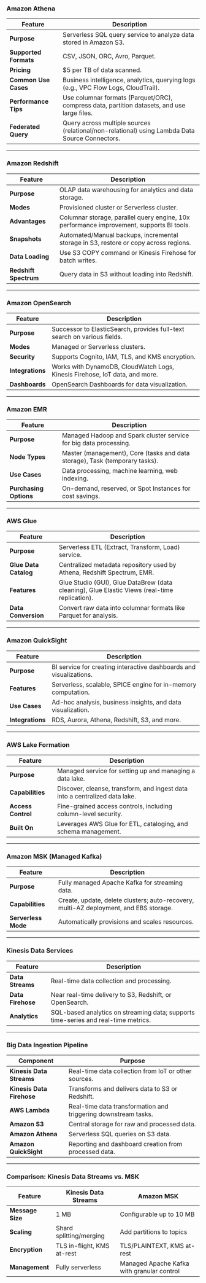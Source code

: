 ### **Amazon Athena**

| Feature               | Description                                                                                    |
| --------------------- | ---------------------------------------------------------------------------------------------- |
| **Purpose**           | Serverless SQL query service to analyze data stored in Amazon S3.                              |
| **Supported Formats** | CSV, JSON, ORC, Avro, Parquet.                                                                 |
| **Pricing**           | $5 per TB of data scanned.                                                                     |
| **Common Use Cases**  | Business intelligence, analytics, querying logs (e.g., VPC Flow Logs, CloudTrail).             |
| **Performance Tips**  | Use columnar formats (Parquet/ORC), compress data, partition datasets, and use large files.    |
| **Federated Query**   | Query across multiple sources (relational/non-relational) using Lambda Data Source Connectors. |

---

### **Amazon Redshift**

| Feature               | Description                                                                              |
| --------------------- | ---------------------------------------------------------------------------------------- |
| **Purpose**           | OLAP data warehousing for analytics and data storage.                                    |
| **Modes**             | Provisioned cluster or Serverless cluster.                                               |
| **Advantages**        | Columnar storage, parallel query engine, 10x performance improvement, supports BI tools. |
| **Snapshots**         | Automated/Manual backups, incremental storage in S3, restore or copy across regions.     |
| **Data Loading**      | Use S3 COPY command or Kinesis Firehose for batch writes.                                |
| **Redshift Spectrum** | Query data in S3 without loading into Redshift.                                          |

---

### **Amazon OpenSearch**

| Feature          | Description                                                                 |
| ---------------- | --------------------------------------------------------------------------- |
| **Purpose**      | Successor to ElasticSearch, provides full-text search on various fields.    |
| **Modes**        | Managed or Serverless clusters.                                             |
| **Security**     | Supports Cognito, IAM, TLS, and KMS encryption.                             |
| **Integrations** | Works with DynamoDB, CloudWatch Logs, Kinesis Firehose, IoT data, and more. |
| **Dashboards**   | OpenSearch Dashboards for data visualization.                               |

---

### **Amazon EMR**

| Feature                | Description                                                                 |
| ---------------------- | --------------------------------------------------------------------------- |
| **Purpose**            | Managed Hadoop and Spark cluster service for big data processing.           |
| **Node Types**         | Master (management), Core (tasks and data storage), Task (temporary tasks). |
| **Use Cases**          | Data processing, machine learning, web indexing.                            |
| **Purchasing Options** | On-demand, reserved, or Spot Instances for cost savings.                    |

---

### **AWS Glue**

| Feature               | Description                                                                                   |
| --------------------- | --------------------------------------------------------------------------------------------- |
| **Purpose**           | Serverless ETL (Extract, Transform, Load) service.                                            |
| **Glue Data Catalog** | Centralized metadata repository used by Athena, Redshift Spectrum, EMR.                       |
| **Features**          | Glue Studio (GUI), Glue DataBrew (data cleaning), Glue Elastic Views (real-time replication). |
| **Data Conversion**   | Convert raw data into columnar formats like Parquet for analysis.                             |

---

### **Amazon QuickSight**

| Feature          | Description                                                        |
| ---------------- | ------------------------------------------------------------------ |
| **Purpose**      | BI service for creating interactive dashboards and visualizations. |
| **Features**     | Serverless, scalable, SPICE engine for in-memory computation.      |
| **Use Cases**    | Ad-hoc analysis, business insights, and data visualization.        |
| **Integrations** | RDS, Aurora, Athena, Redshift, S3, and more.                       |

---

### **AWS Lake Formation**

| Feature            | Description                                                                 |
| ------------------ | --------------------------------------------------------------------------- |
| **Purpose**        | Managed service for setting up and managing a data lake.                    |
| **Capabilities**   | Discover, cleanse, transform, and ingest data into a centralized data lake. |
| **Access Control** | Fine-grained access controls, including column-level security.              |
| **Built On**       | Leverages AWS Glue for ETL, cataloging, and schema management.              |

---

### **Amazon MSK (Managed Kafka)**

| Feature             | Description                                                                           |
| ------------------- | ------------------------------------------------------------------------------------- |
| **Purpose**         | Fully managed Apache Kafka for streaming data.                                        |
| **Capabilities**    | Create, update, delete clusters; auto-recovery, multi-AZ deployment, and EBS storage. |
| **Serverless Mode** | Automatically provisions and scales resources.                                        |

---

### **Kinesis Data Services**

| Feature           | Description                                                                        |
| ----------------- | ---------------------------------------------------------------------------------- |
| **Data Streams**  | Real-time data collection and processing.                                          |
| **Data Firehose** | Near real-time delivery to S3, Redshift, or OpenSearch.                            |
| **Analytics**     | SQL-based analytics on streaming data; supports time-series and real-time metrics. |

---

### **Big Data Ingestion Pipeline**

| Component                 | Purpose                                                        |
| ------------------------- | -------------------------------------------------------------- |
| **Kinesis Data Streams**  | Real-time data collection from IoT or other sources.           |
| **Kinesis Data Firehose** | Transforms and delivers data to S3 or Redshift.                |
| **AWS Lambda**            | Real-time data transformation and triggering downstream tasks. |
| **Amazon S3**             | Central storage for raw and processed data.                    |
| **Amazon Athena**         | Serverless SQL queries on S3 data.                             |
| **Amazon QuickSight**     | Reporting and dashboard creation from processed data.          |

---

### **Comparison: Kinesis Data Streams vs. MSK**

| Feature          | Kinesis Data Streams       | Amazon MSK                                 |
| ---------------- | -------------------------- | ------------------------------------------ |
| **Message Size** | 1 MB                       | Configurable up to 10 MB                   |
| **Scaling**      | Shard splitting/merging    | Add partitions to topics                   |
| **Encryption**   | TLS in-flight, KMS at-rest | TLS/PLAINTEXT, KMS at-rest                 |
| **Management**   | Fully serverless           | Managed Apache Kafka with granular control |
